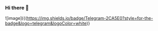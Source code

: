 ### Hi there 👋

![image]({(https://img.shields.io/badge/Telegram-2CA5E0?style=for-the-badge&logo=telegram&logoColor=white)}
